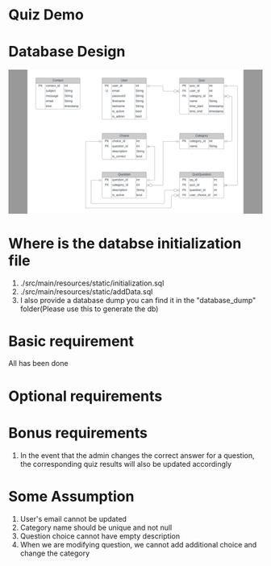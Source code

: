 # Quiz Demo

# Database Design

![erdiagram](./readme_resource/erdiagram.png)

# Where is the databse initialization file
1. ./src/main/resources/static/initialization.sql
2. ./src/main/resources/static/addData.sql
3. I also provide a database dump you can find it in the "database_dump" folder(Please use this to generate the db)

# Basic requirement
All has been done

# Optional requirements

# Bonus requirements
1. In the event that the admin changes the correct answer for a question, the corresponding quiz results will also be updated accordingly



# Some Assumption
1. User's email cannot be updated
2. Category name should be unique and not null
3. Question choice cannot have empty description
4. When we are modifying question, we cannot add additional choice and change the category
